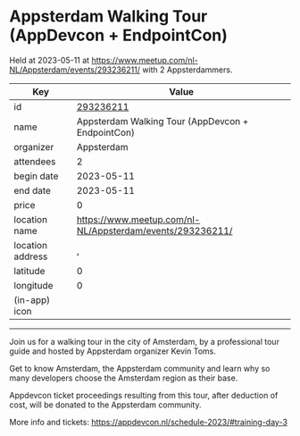 # Appsterdam Walking Tour (AppDevcon + EndpointCon)
Held at 2023-05-11 at https://www.meetup.com/nl-NL/Appsterdam/events/293236211/ with 2 Appsterdammers.
        
|Key|Value
|---|---|
|id|[293236211](https://www.meetup.com/appsterdam/events/293236211/)|
|name|Appsterdam Walking Tour (AppDevcon + EndpointCon)|
|organizer|Appsterdam|
|attendees|2|
|begin date|2023-05-11|
|end date|2023-05-11|
|price|0|
|location name|https://www.meetup.com/nl-NL/Appsterdam/events/293236211/|
|location address|, |
|latitude|0|
|longitude|0|
|(in-app) icon||

---

Join us for a walking tour in the city of Amsterdam, by a professional tour guide and hosted by Appsterdam organizer Kevin Toms.

Get to know Amsterdam, the Appsterdam community and learn why so many developers choose the Amsterdam region as their base.

Appdevcon ticket proceedings resulting from this tour, after deduction of cost, will be donated to the Appsterdam community.

More info and tickets: https://appdevcon.nl/schedule-2023/#training-day-3 
